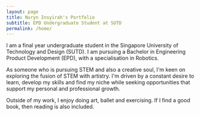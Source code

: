 ```yaml
---
layout: page
title: Nuryn Insyirah's Portfolio
subtitle: EPD Undergraduate Student at SUTD
permalink: /home/
---
```

I am a final year undergraduate student in the Singapore University of Technology and Design (SUTD). I am pursuing a Bachelor in Engineering Product Development (EPD), with a specialisation in Robotics.

As someone who is pursuing STEM and also a creative soul, I'm keen on exploring the fusion of STEM with artistry. I'm driven by a constant desire to learn, develop my skills and find my niche while seeking opportunities that support my personal and professional growth. 

Outside of my work, I enjoy doing art, ballet and exercising. If I find a good book, then reading is also included.
